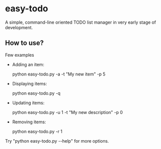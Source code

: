 easy-todo
=========

A simple, command-line oriented TODO list manager in very early stage
of development.


How to use?
-----------

Few examples

* Adding an item:

    python easy-todo.py -a -t "My new item" -p 5


* Displaying items:

    python easy-todo.py -q


* Updating items:

    python easy-todo.py -u 1 -t "My new description" -p 0

* Removing items:

    python easy-todo.py -r 1


Try "python easy-todo.py --help" for more options.
